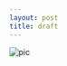 ```yaml
---
layout: post
title: draft
---
```


![pic](https://lh3.googleusercontent.com/S3Lynem5Oh8EyRzVrgRhxWS-4Tq5R90YpkD8FZLQz4M=w236-h177-p-no)


